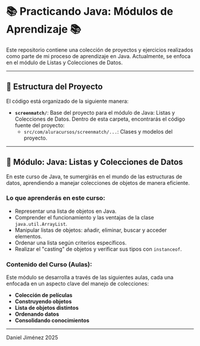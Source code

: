 # 📚 Practicando Java: Módulos de Aprendizaje 📚

Este repositorio contiene una colección de proyectos y ejercicios realizados como parte de mi proceso de aprendizaje en Java. Actualmente, se enfoca en el módulo de Listas y Colecciones de Datos.

---

## 🚀 Estructura del Proyecto

El código está organizado de la siguiente manera:

* **`screenmatch/`**: Base del proyecto para el módulo de Java: Listas y Colecciones de Datos. Dentro de esta carpeta, encontrarás el código fuente del proyecto:
  * `src/com/aluracursos/screenmatch/...`: Clases y modelos del proyecto.

---

## 📝 Módulo: Java: Listas y Colecciones de Datos

En este curso de Java, te sumergirás en el mundo de las estructuras de datos, aprendiendo a manejar colecciones de objetos de manera eficiente.

### Lo que aprenderás en este curso:

* Representar una lista de objetos en Java.
* Comprender el funcionamiento y las ventajas de la clase `java.util.ArrayList`.
* Manipular listas de objetos: añadir, eliminar, buscar y acceder elementos.
* Ordenar una lista según criterios específicos.
* Realizar el "casting" de objetos y verificar sus tipos con `instanceof`.

### Contenido del Curso (Aulas):

Este módulo se desarrolla a través de las siguientes aulas, cada una enfocada en un aspecto clave del manejo de colecciones:

* **Colección de películas**
* **Construyendo objetos**
* **Lista de objetos distintos**
* **Ordenando datos**
* **Consolidando conocimientos**

---

Daniel Jiménez 2025